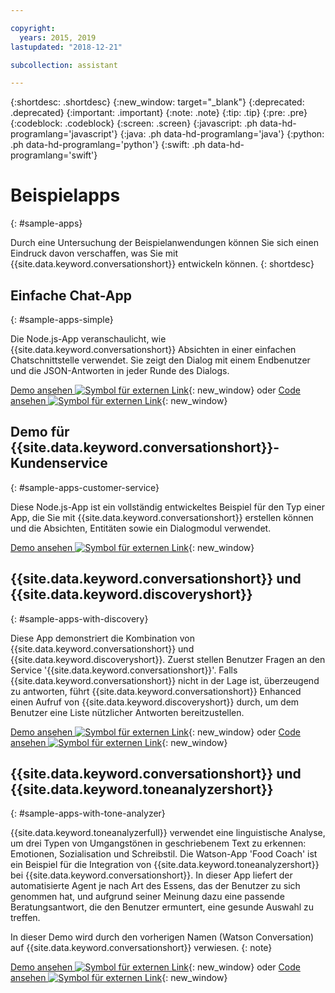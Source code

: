 ```yaml
---

copyright:
  years: 2015, 2019
lastupdated: "2018-12-21"

subcollection: assistant

---
```


{:shortdesc: .shortdesc}
{:new_window: target="_blank"}
{:deprecated: .deprecated}
{:important: .important}
{:note: .note}
{:tip: .tip}
{:pre: .pre}
{:codeblock: .codeblock}
{:screen: .screen}
{:javascript: .ph data-hd-programlang='javascript'}
{:java: .ph data-hd-programlang='java'}
{:python: .ph data-hd-programlang='python'}
{:swift: .ph data-hd-programlang='swift'}

# Beispielapps
{: #sample-apps}

Durch eine Untersuchung der Beispielanwendungen können Sie sich einen Eindruck davon verschaffen, was Sie mit {{site.data.keyword.conversationshort}} entwickeln können.
{: shortdesc}

## Einfache Chat-App
{: #sample-apps-simple}

Die Node.js-App veranschaulicht, wie {{site.data.keyword.conversationshort}} Absichten in einer einfachen Chatschnittstelle verwendet. Sie zeigt den Dialog mit einem Endbenutzer und die JSON-Antworten in jeder Runde des Dialogs.

[Demo ansehen ![Symbol für externen Link](../../icons/launch-glyph.svg "Symbol für externen Link")](https://watson-assistant-simple.ng.bluemix.net/){: new_window} oder [Code ansehen ![Symbol für externen Link](../../icons/launch-glyph.svg "Symbol für externen Link")](https://github.com/watson-developer-cloud/assistant-simple){: new_window}

## Demo für {{site.data.keyword.conversationshort}}-Kundenservice
{: #sample-apps-customer-service}

Diese Node.js-App ist ein vollständig entwickeltes Beispiel für den Typ einer App, die Sie mit {{site.data.keyword.conversationshort}} erstellen können und die Absichten, Entitäten sowie ein Dialogmodul verwendet.

[Demo ansehen ![Symbol für externen Link](../../icons/launch-glyph.svg "Symbol für externen Link")](https://watson-assistant-demo.ng.bluemix.net/){: new_window}

## {{site.data.keyword.conversationshort}} und {{site.data.keyword.discoveryshort}}
{: #sample-apps-with-discovery}

Diese App demonstriert die Kombination von {{site.data.keyword.conversationshort}} und {{site.data.keyword.discoveryshort}}. Zuerst stellen Benutzer Fragen an den Service '{{site.data.keyword.conversationshort}}'. Falls {{site.data.keyword.conversationshort}}  nicht in der Lage ist, überzeugend zu antworten, führt {{site.data.keyword.conversationshort}} Enhanced einen Aufruf von {{site.data.keyword.discoveryshort}} durch, um dem Benutzer eine Liste nützlicher Antworten bereitzustellen.

[Demo ansehen ![Symbol für externen Link](../../icons/launch-glyph.svg "Symbol für externen Link")](https://assistant-with-discovery-openwhisk-demo.ng.bluemix.net/){: new_window} oder [Code ansehen ![Symbol für externen Link](../../icons/launch-glyph.svg "Symbol für externen Link")](https://github.com/watson-developer-cloud/assistant-with-discovery-openwhisk){: new_window}

## {{site.data.keyword.conversationshort}} und {{site.data.keyword.toneanalyzershort}}
{: #sample-apps-with-tone-analyzer}

{{site.data.keyword.toneanalyzerfull}} verwendet eine linguistische Analyse, um drei Typen von Umgangstönen in geschriebenem Text zu erkennen: Emotionen, Sozialisation und Schreibstil. Die Watson-App 'Food Coach' ist ein Beispiel für die Integration von {{site.data.keyword.toneanalyzershort}} bei {{site.data.keyword.conversationshort}}. In dieser App liefert der automatisierte Agent je nach Art des Essens, das der Benutzer zu sich genommen hat, und aufgrund seiner Meinung dazu eine passende Beratungsantwort, die den Benutzer ermuntert, eine gesunde Auswahl zu treffen.

In dieser Demo wird durch den vorherigen Namen (Watson Conversation) auf {{site.data.keyword.conversationshort}} verwiesen.
{: note}

[Demo ansehen ![Symbol für externen Link](../../icons/launch-glyph.svg "Symbol für externen Link")](https://food-coach.ng.bluemix.net/){: new_window} oder [Code ansehen ![Symbol für externen Link](../../icons/launch-glyph.svg "Symbol für externen Link")](https://github.com/watson-developer-cloud/food-coach){: new_window}
